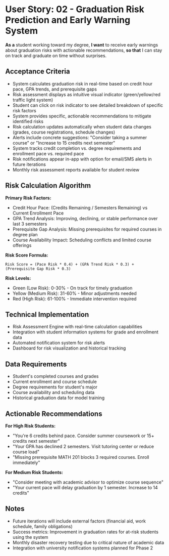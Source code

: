 # User Story: 02 - Graduation Risk Prediction and Early Warning System

**As a** student working toward my degree,
**I want** to receive early warnings about graduation risks with actionable recommendations,
**so that** I can stay on track and graduate on time without surprises.

## Acceptance Criteria

* System calculates graduation risk in real-time based on credit hour pace, GPA trends, and prerequisite gaps
* Risk assessment displays as intuitive visual indicator (green/yellow/red traffic light system)
* Student can click on risk indicator to see detailed breakdown of specific risk factors
* System provides specific, actionable recommendations to mitigate identified risks
* Risk calculation updates automatically when student data changes (grades, course registrations, schedule changes)
* Alerts include concrete suggestions: "Consider taking a summer course" or "Increase to 15 credits next semester"
* System tracks credit completion vs. degree requirements and enrollment pace vs. required pace
* Risk notifications appear in-app with option for email/SMS alerts in future iterations
* Monthly risk assessment reports available for student review

## Risk Calculation Algorithm

**Primary Risk Factors:**
- Credit Hour Pace: (Credits Remaining / Semesters Remaining) vs Current Enrollment Pace
- GPA Trend Analysis: Improving, declining, or stable performance over last 3 semesters
- Prerequisite Gap Analysis: Missing prerequisites for required courses in degree plan
- Course Availability Impact: Scheduling conflicts and limited course offerings

**Risk Score Formula:**
```
Risk Score = (Pace Risk * 0.4) + (GPA Trend Risk * 0.3) + (Prerequisite Gap Risk * 0.3)
```

**Risk Levels:**
- Green (Low Risk): 0-30% - On track for timely graduation
- Yellow (Medium Risk): 31-60% - Minor adjustments needed
- Red (High Risk): 61-100% - Immediate intervention required

## Technical Implementation

* Risk Assessment Engine with real-time calculation capabilities
* Integration with student information systems for grade and enrollment data
* Automated notification system for risk alerts
* Dashboard for risk visualization and historical tracking

## Data Requirements

* Student's completed courses and grades
* Current enrollment and course schedule
* Degree requirements for student's major
* Course availability and scheduling data
* Historical graduation data for model training

## Actionable Recommendations

**For High Risk Students:**
- "You're 6 credits behind pace. Consider summer coursework or 15+ credits next semester"
- "Your GPA has declined 2 semesters. Visit tutoring center or reduce course load"
- "Missing prerequisite MATH 201 blocks 3 required courses. Enroll immediately"

**For Medium Risk Students:**
- "Consider meeting with academic advisor to optimize course sequence"
- "Your current pace will delay graduation by 1 semester. Increase to 14 credits"

## Notes

* Future iterations will include external factors (financial aid, work schedule, family obligations)
* Success metrics: Improvement in graduation rates for at-risk students using the system
* Monthly disaster recovery testing due to critical nature of academic data
* Integration with university notification systems planned for Phase 2
